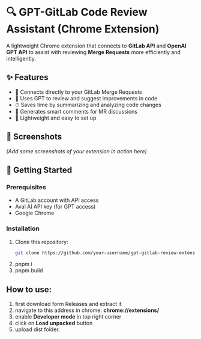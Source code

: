 # 🔍 GPT-GitLab Code Review Assistant (Chrome Extension)

A lightweight Chrome extension that connects to **GitLab API** and **OpenAI GPT API** to assist with reviewing **Merge Requests** more efficiently and intelligently.

## ✨ Features

- 🔗 Connects directly to your GitLab Merge Requests
- 🤖 Uses GPT to review and suggest improvements in code
- ⏱ Saves time by summarizing and analyzing code changes
- 💬 Generates smart comments for MR discussions
- 🧪 Lightweight and easy to set up

## 📸 Screenshots

*(Add some screenshots of your extension in action here)*

## 🚀 Getting Started

### Prerequisites

- A GitLab account with API access
- Aval AI API key (for GPT access)
- Google Chrome

### Installation

1. Clone this repository:
   ```bash
   git clone https://github.com/your-username/gpt-gitlab-review-extension.git

2. pnpm i
3. pnpm build

## How to use:

1. first download form Releases and extract it
2. navigate to this address in chrome: **chrome://extensions/**
3. enable **Developer mode** in top right corner
4. click on **Load unpacked** button
5. upload dist folder.
